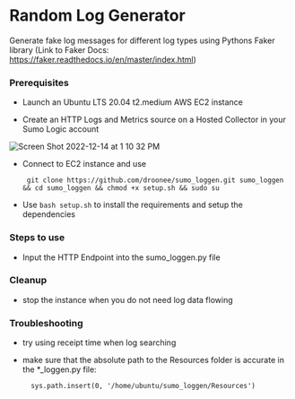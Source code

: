 # Random Log Generator
Generate fake log messages for different log types using Pythons Faker library (Link to Faker Docs: https://faker.readthedocs.io/en/master/index.html)

### Prerequisites
- Launch an Ubuntu LTS 20.04 t2.medium AWS EC2 instance
       
- Create an HTTP Logs and Metrics source on a Hosted Collector in your Sumo Logic account

![Screen Shot 2022-12-14 at 1 10 32 PM](https://user-images.githubusercontent.com/91282834/207673655-4c42c393-f3ba-45dd-bd6c-a41c4c8016a3.png)

- Connect to EC2 instance and use 

       git clone https://github.com/droonee/sumo_loggen.git sumo_loggen && cd sumo_loggen && chmod +x setup.sh && sudo su

- Use `bash setup.sh` to install the requirements and setup the dependencies

### Steps to use
- Input the HTTP Endpoint into the sumo_loggen.py file

### Cleanup
- stop the instance when you do not need log data flowing

### Troubleshooting
- try using receipt time when log searching

- make sure that the absolute path to the Resources folder is accurate in the *_loggen.py file:
        
        sys.path.insert(0, '/home/ubuntu/sumo_loggen/Resources')

